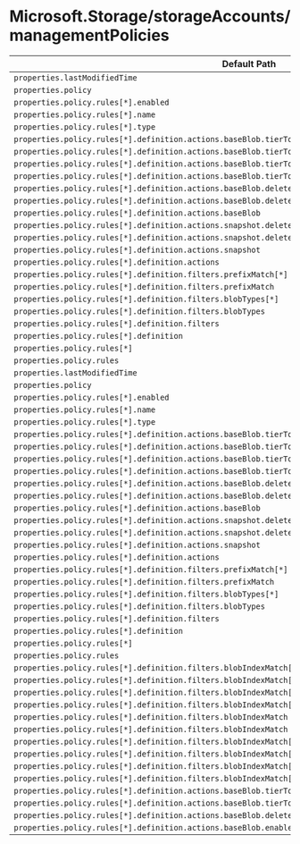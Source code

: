 # Microsoft.Storage/storageAccounts/managementPolicies

| Default Path | Alias |
|---|---|
| `properties.lastModifiedTime` | `Microsoft.Storage/storageAccounts/managementPolicies/lastModifiedTime` |
| `properties.policy` | `Microsoft.Storage/storageAccounts/managementPolicies/policy` |
| `properties.policy.rules[*].enabled` | `Microsoft.Storage/storageAccounts/managementPolicies/policy.rules[*].enabled` |
| `properties.policy.rules[*].name` | `Microsoft.Storage/storageAccounts/managementPolicies/policy.rules[*].name` |
| `properties.policy.rules[*].type` | `Microsoft.Storage/storageAccounts/managementPolicies/policy.rules[*].type` |
| `properties.policy.rules[*].definition.actions.baseBlob.tierToCool.daysAfterModificationGreaterThan` | `Microsoft.Storage/storageAccounts/managementPolicies/policy.rules[*].definition.actions.baseBlob.tierToCool.daysAfterModificationGreaterThan` |
| `properties.policy.rules[*].definition.actions.baseBlob.tierToCool` | `Microsoft.Storage/storageAccounts/managementPolicies/policy.rules[*].definition.actions.baseBlob.tierToCool` |
| `properties.policy.rules[*].definition.actions.baseBlob.tierToArchive.daysAfterModificationGreaterThan` | `Microsoft.Storage/storageAccounts/managementPolicies/policy.rules[*].definition.actions.baseBlob.tierToArchive.daysAfterModificationGreaterThan` |
| `properties.policy.rules[*].definition.actions.baseBlob.tierToArchive` | `Microsoft.Storage/storageAccounts/managementPolicies/policy.rules[*].definition.actions.baseBlob.tierToArchive` |
| `properties.policy.rules[*].definition.actions.baseBlob.delete.daysAfterModificationGreaterThan` | `Microsoft.Storage/storageAccounts/managementPolicies/policy.rules[*].definition.actions.baseBlob.delete.daysAfterModificationGreaterThan` |
| `properties.policy.rules[*].definition.actions.baseBlob.delete` | `Microsoft.Storage/storageAccounts/managementPolicies/policy.rules[*].definition.actions.baseBlob.delete` |
| `properties.policy.rules[*].definition.actions.baseBlob` | `Microsoft.Storage/storageAccounts/managementPolicies/policy.rules[*].definition.actions.baseBlob` |
| `properties.policy.rules[*].definition.actions.snapshot.delete.daysAfterCreationGreaterThan` | `Microsoft.Storage/storageAccounts/managementPolicies/policy.rules[*].definition.actions.snapshot.delete.daysAfterCreationGreaterThan` |
| `properties.policy.rules[*].definition.actions.snapshot.delete` | `Microsoft.Storage/storageAccounts/managementPolicies/policy.rules[*].definition.actions.snapshot.delete` |
| `properties.policy.rules[*].definition.actions.snapshot` | `Microsoft.Storage/storageAccounts/managementPolicies/policy.rules[*].definition.actions.snapshot` |
| `properties.policy.rules[*].definition.actions` | `Microsoft.Storage/storageAccounts/managementPolicies/policy.rules[*].definition.actions` |
| `properties.policy.rules[*].definition.filters.prefixMatch[*]` | `Microsoft.Storage/storageAccounts/managementPolicies/policy.rules[*].definition.filters.prefixMatch[*]` |
| `properties.policy.rules[*].definition.filters.prefixMatch` | `Microsoft.Storage/storageAccounts/managementPolicies/policy.rules[*].definition.filters.prefixMatch` |
| `properties.policy.rules[*].definition.filters.blobTypes[*]` | `Microsoft.Storage/storageAccounts/managementPolicies/policy.rules[*].definition.filters.blobTypes[*]` |
| `properties.policy.rules[*].definition.filters.blobTypes` | `Microsoft.Storage/storageAccounts/managementPolicies/policy.rules[*].definition.filters.blobTypes` |
| `properties.policy.rules[*].definition.filters` | `Microsoft.Storage/storageAccounts/managementPolicies/policy.rules[*].definition.filters` |
| `properties.policy.rules[*].definition` | `Microsoft.Storage/storageAccounts/managementPolicies/policy.rules[*].definition` |
| `properties.policy.rules[*]` | `Microsoft.Storage/storageAccounts/managementPolicies/policy.rules[*]` |
| `properties.policy.rules` | `Microsoft.Storage/storageAccounts/managementPolicies/policy.rules` |
| `properties.lastModifiedTime` | `Microsoft.Storage/storageAccounts/managementPolicies/default.lastModifiedTime` |
| `properties.policy` | `Microsoft.Storage/storageAccounts/managementPolicies/default.policy` |
| `properties.policy.rules[*].enabled` | `Microsoft.Storage/storageAccounts/managementPolicies/default.policy.rules[*].enabled` |
| `properties.policy.rules[*].name` | `Microsoft.Storage/storageAccounts/managementPolicies/default.policy.rules[*].name` |
| `properties.policy.rules[*].type` | `Microsoft.Storage/storageAccounts/managementPolicies/default.policy.rules[*].type` |
| `properties.policy.rules[*].definition.actions.baseBlob.tierToCool.daysAfterModificationGreaterThan` | `Microsoft.Storage/storageAccounts/managementPolicies/default.policy.rules[*].definition.actions.baseBlob.tierToCool.daysAfterModificationGreaterThan` |
| `properties.policy.rules[*].definition.actions.baseBlob.tierToCool` | `Microsoft.Storage/storageAccounts/managementPolicies/default.policy.rules[*].definition.actions.baseBlob.tierToCool` |
| `properties.policy.rules[*].definition.actions.baseBlob.tierToArchive.daysAfterModificationGreaterThan` | `Microsoft.Storage/storageAccounts/managementPolicies/default.policy.rules[*].definition.actions.baseBlob.tierToArchive.daysAfterModificationGreaterThan` |
| `properties.policy.rules[*].definition.actions.baseBlob.tierToArchive` | `Microsoft.Storage/storageAccounts/managementPolicies/default.policy.rules[*].definition.actions.baseBlob.tierToArchive` |
| `properties.policy.rules[*].definition.actions.baseBlob.delete.daysAfterModificationGreaterThan` | `Microsoft.Storage/storageAccounts/managementPolicies/default.policy.rules[*].definition.actions.baseBlob.delete.daysAfterModificationGreaterThan` |
| `properties.policy.rules[*].definition.actions.baseBlob.delete` | `Microsoft.Storage/storageAccounts/managementPolicies/default.policy.rules[*].definition.actions.baseBlob.delete` |
| `properties.policy.rules[*].definition.actions.baseBlob` | `Microsoft.Storage/storageAccounts/managementPolicies/default.policy.rules[*].definition.actions.baseBlob` |
| `properties.policy.rules[*].definition.actions.snapshot.delete.daysAfterCreationGreaterThan` | `Microsoft.Storage/storageAccounts/managementPolicies/default.policy.rules[*].definition.actions.snapshot.delete.daysAfterCreationGreaterThan` |
| `properties.policy.rules[*].definition.actions.snapshot.delete` | `Microsoft.Storage/storageAccounts/managementPolicies/default.policy.rules[*].definition.actions.snapshot.delete` |
| `properties.policy.rules[*].definition.actions.snapshot` | `Microsoft.Storage/storageAccounts/managementPolicies/default.policy.rules[*].definition.actions.snapshot` |
| `properties.policy.rules[*].definition.actions` | `Microsoft.Storage/storageAccounts/managementPolicies/default.policy.rules[*].definition.actions` |
| `properties.policy.rules[*].definition.filters.prefixMatch[*]` | `Microsoft.Storage/storageAccounts/managementPolicies/default.policy.rules[*].definition.filters.prefixMatch[*]` |
| `properties.policy.rules[*].definition.filters.prefixMatch` | `Microsoft.Storage/storageAccounts/managementPolicies/default.policy.rules[*].definition.filters.prefixMatch` |
| `properties.policy.rules[*].definition.filters.blobTypes[*]` | `Microsoft.Storage/storageAccounts/managementPolicies/default.policy.rules[*].definition.filters.blobTypes[*]` |
| `properties.policy.rules[*].definition.filters.blobTypes` | `Microsoft.Storage/storageAccounts/managementPolicies/default.policy.rules[*].definition.filters.blobTypes` |
| `properties.policy.rules[*].definition.filters` | `Microsoft.Storage/storageAccounts/managementPolicies/default.policy.rules[*].definition.filters` |
| `properties.policy.rules[*].definition` | `Microsoft.Storage/storageAccounts/managementPolicies/default.policy.rules[*].definition` |
| `properties.policy.rules[*]` | `Microsoft.Storage/storageAccounts/managementPolicies/default.policy.rules[*]` |
| `properties.policy.rules` | `Microsoft.Storage/storageAccounts/managementPolicies/default.policy.rules` |
| `properties.policy.rules[*].definition.filters.blobIndexMatch[*].name` | `Microsoft.Storage/storageAccounts/managementPolicies/default.policy.rules[*].definition.filters.blobIndexMatch[*].name` |
| `properties.policy.rules[*].definition.filters.blobIndexMatch[*].op` | `Microsoft.Storage/storageAccounts/managementPolicies/default.policy.rules[*].definition.filters.blobIndexMatch[*].op` |
| `properties.policy.rules[*].definition.filters.blobIndexMatch[*].value` | `Microsoft.Storage/storageAccounts/managementPolicies/default.policy.rules[*].definition.filters.blobIndexMatch[*].value` |
| `properties.policy.rules[*].definition.filters.blobIndexMatch[*]` | `Microsoft.Storage/storageAccounts/managementPolicies/default.policy.rules[*].definition.filters.blobIndexMatch[*]` |
| `properties.policy.rules[*].definition.filters.blobIndexMatch` | `Microsoft.Storage/storageAccounts/managementPolicies/default.policy.rules[*].definition.filters.blobIndexMatch` |
| `properties.policy.rules[*].definition.filters.blobIndexMatch` | `Microsoft.Storage/storageAccounts/managementPolicies/policy.rules[*].definition.filters.blobIndexMatch` |
| `properties.policy.rules[*].definition.filters.blobIndexMatch[*]` | `Microsoft.Storage/storageAccounts/managementPolicies/policy.rules[*].definition.filters.blobIndexMatch[*]` |
| `properties.policy.rules[*].definition.filters.blobIndexMatch[*].name` | `Microsoft.Storage/storageAccounts/managementPolicies/policy.rules[*].definition.filters.blobIndexMatch[*].name` |
| `properties.policy.rules[*].definition.filters.blobIndexMatch[*].op` | `Microsoft.Storage/storageAccounts/managementPolicies/policy.rules[*].definition.filters.blobIndexMatch[*].op` |
| `properties.policy.rules[*].definition.filters.blobIndexMatch[*].value` | `Microsoft.Storage/storageAccounts/managementPolicies/policy.rules[*].definition.filters.blobIndexMatch[*].value` |
| `properties.policy.rules[*].definition.actions.baseBlob.tierToCool.daysAfterLastAccessTimeGreaterThan` | `Microsoft.Storage/storageAccounts/managementPolicies/policy.rules[*].definition.actions.baseBlob.tierToCool.daysAfterLastAccessTimeGreaterThan` |
| `properties.policy.rules[*].definition.actions.baseBlob.tierToArchive.daysAfterLastAccessTimeGreaterThan` | `Microsoft.Storage/storageAccounts/managementPolicies/policy.rules[*].definition.actions.baseBlob.tierToArchive.daysAfterLastAccessTimeGreaterThan` |
| `properties.policy.rules[*].definition.actions.baseBlob.delete.daysAfterLastAccessTimeGreaterThan` | `Microsoft.Storage/storageAccounts/managementPolicies/policy.rules[*].definition.actions.baseBlob.delete.daysAfterLastAccessTimeGreaterThan` |
| `properties.policy.rules[*].definition.actions.baseBlob.enableAutoTierToHotFromCool` | `Microsoft.Storage/storageAccounts/managementPolicies/policy.rules[*].definition.actions.baseBlob.enableAutoTierToHotFromCool` |

